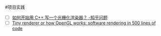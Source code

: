 #项目实践

- [ ] [如何开始用 C++ 写一个光栅化渲染器？ -知乎问题](https://www.zhihu.com/question/24786878/answer/1483055155)
- [ ] [Tiny renderer or how OpenGL works: software rendering in 500 lines of code](https://link.zhihu.com/?target=https%3A//github.com/ssloy/tinyrenderer/wiki)